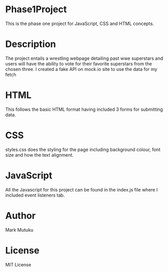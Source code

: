 # Phase1Project
This is the phase one project for JavaScript, CSS and HTML concepts.

# Description
The project entails a wrestling webpage detailing past wwe superstars and users will have the ability to vote for their favorite superstars from the chosen three.
I created a fake API on mock.io site to use the data for my fetch 

# HTML
This follows the basic HTML format having included 3 forms for submitting data.

# CSS
styles.css does the styling for the page including background colour, font size and how the text alignment.

# JavaScript
All the Javascript for this project can be found in the index.js file where I included event listeners tab.

# Author
Mark Mutuku

# License
MIT License